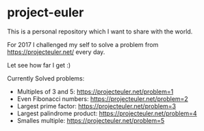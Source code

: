 # project-euler

This is a personal repository which I want to share with the world.

For 2017 I challenged my self to solve a problem from https://projecteuler.net/ every day.

Let see how far I get :)

Currently Solved problems:

* Multiples of 3 and 5: https://projecteuler.net/problem=1
* Even Fibonacci numbers: https://projecteuler.net/problem=2
* Largest prime factor: https://projecteuler.net/problem=3
* Largest palindrome product: https://projecteuler.net/problem=4
* Smalles multiple: https://projecteuler.net/problem=5
